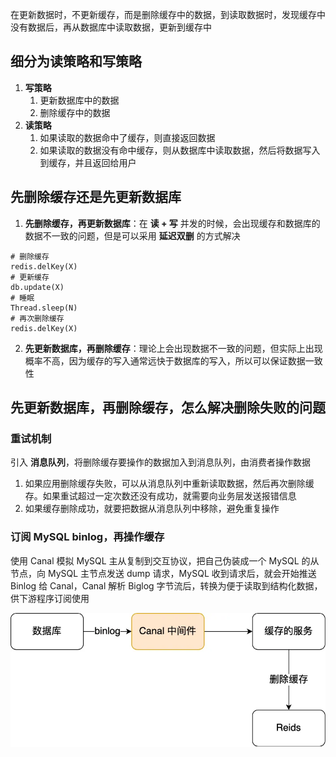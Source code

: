 在更新数据时，不更新缓存，而是删除缓存中的数据，到读取数据时，发现缓存中没有数据后，再从数据库中读取数据，更新到缓存中

## 细分为读策略和写策略

1. **写策略**
	1. 更新数据库中的数据
	2. 删除缓存中的数据
2. **读策略**
	1. 如果读取的数据命中了缓存，则直接返回数据
	2. 如果读取的数据没有命中缓存，则从数据库中读取数据，然后将数据写入到缓存，并且返回给用户

## 先删除缓存还是先更新数据库

1. **先删除缓存，再更新数据库**：在 **读 + 写** 并发的时候，会出现缓存和数据库的数据不一致的问题，但是可以采用 **延迟双删** 的方式解决

```shell
# 删除缓存
redis.delKey(X)
# 更新缓存
db.update(X)
# 睡眠
Thread.sleep(N)
# 再次删除缓存
redis.delKey(X)
```

2. **先更新数据库，再删除缓存**：理论上会出现数据不一致的问题，但实际上出现概率不高，因为缓存的写入通常远快于数据库的写入，所以可以保证数据一致性

## 先更新数据库，再删除缓存，怎么解决删除失败的问题

### 重试机制

引入 **消息队列**，将删除缓存要操作的数据加入到消息队列，由消费者操作数据

1. 如果应用删除缓存失败，可以从消息队列中重新读取数据，然后再次删除缓存。如果重试超过一定次数还没有成功，就需要向业务层发送报错信息
2. 如果缓存删除成功，就要把数据从消息队列中移除，避免重复操作

### 订阅 MySQL binlog，再操作缓存

使用 Canal 模拟 MySQL 主从复制到交互协议，把自己伪装成一个 MySQL 的从节点，向 MySQL 主节点发送 dump 请求，MySQL 收到请求后，就会开始推送 Binlog 给 Canal，Canal 解析 Biglog 字节流后，转换为便于读取到结构化数据，供下游程序订阅使用

![img Canal工作流程](../images/canal工作流程.webp)
